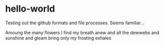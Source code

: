 # hello-world

Testing out the github formats and file processes. 
Seems familiar...

Amoung the many flowers
I find my breath anew
and all the dewwebs and sunshine and gleam
bring only my frosting exhales

